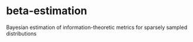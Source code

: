 # beta-estimation
Bayesian estimation of information-theoretic metrics for sparsely sampled distributions
